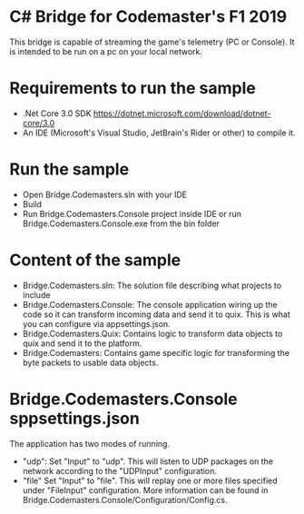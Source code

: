 # C# Bridge for Codemaster's F1 2019
This bridge is capable of streaming the game's telemetry (PC or Console). It is intended to be run on a pc on your local network.

# Requirements to run the sample
- .Net Core 3.0 SDK https://dotnet.microsoft.com/download/dotnet-core/3.0
- An IDE (Microsoft's Visual Studio, JetBrain's Rider or other) to compile it.

# Run the sample
- Open Bridge.Codemasters.sln with your IDE
- Build
- Run Bridge.Codemasters.Console project inside IDE or run Bridge.Codemasters.Console.exe from the bin folder

# Content of the sample
- Bridge.Codemasters.sln: The solution file describing what projects to include
- Bridge.Codemasters.Console: The console application wiring up the code so it can transform incoming data and send it to quix. This is what you can configure via appsettings.json.
- Bridge.Codemasters.Quix: Contains logic to transform data objects to quix and send it to the platform.
- Bridge.Codemasters: Contains game specific logic for transforming the byte packets to usable data objects.


# Bridge.Codemasters.Console sppsettings.json
The application has two modes of running. 
- "udp": Set "Input" to "udp". This will listen to UDP packages on the network according to the "UDPInput" configuration.
- "file" Set "Input" to "file". This will replay one or more files specified under "FileInput" configuration.
More information can be found in Bridge.Codemasters.Console/Configuration/Config.cs.

